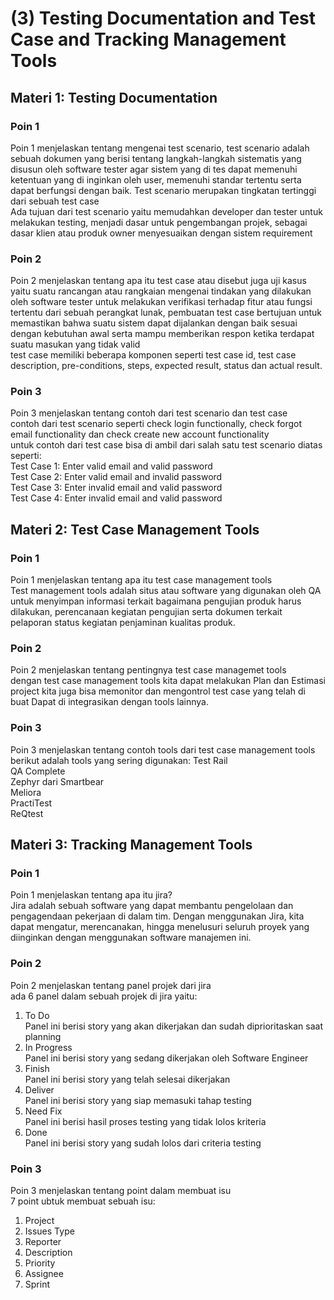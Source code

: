 # (3) Testing Documentation and Test Case and Tracking Management Tools

## Materi 1: Testing Documentation

### Poin 1

Poin 1 menjelaskan  tentang mengenai test scenario, test scenario adalah sebuah dokumen yang berisi tentang langkah-langkah sistematis 
yang disusun oleh software tester agar sistem yang di tes dapat memenuhi ketentuan yang di inginkan oleh user, memenuhi standar tertentu
serta dapat berfungsi dengan baik. Test scenario merupakan tingkatan tertinggi dari sebuah test case <br>
Ada tujuan dari test scenario yaitu memudahkan developer dan tester untuk melakukan testing, menjadi dasar untuk pengembangan projek, 
sebagai dasar klien atau produk owner menyesuaikan dengan sistem requirement

### Poin 2

Poin 2 menjelaskan  tentang apa itu test case atau disebut juga uji kasus yaitu suatu rancangan atau rangkaian mengenai tindakan
yang dilakukan oleh software tester untuk melakukan verifikasi terhadap fitur atau fungsi tertentu dari sebuah perangkat lunak, 
pembuatan test case bertujuan untuk memastikan bahwa suatu sistem dapat dijalankan dengan baik sesuai dengan kebutuhan awal serta
mampu memberikan respon ketika terdapat suatu masukan yang tidak valid <br>
test case memiliki beberapa komponen seperti test case id, test case description, pre-conditions, steps, expected result, status
dan actual result.

### Poin 3

Poin 3 menjelaskan  tentang contoh dari test scenario dan test case <br>
contoh dari test scenario seperti check login functionally, check forgot email functionality dan check create new account functionality <br>
untuk contoh dari test case bisa di ambil dari salah satu test scenario diatas seperti: <br>
Test Case 1: Enter valid email and valid password <br>
Test Case 2: Enter valid email and invalid password<br>
Test Case 3: Enter invalid email and valid password<br>
Test Case 4: Enter invalid email and valid password<br>

## Materi 2: Test Case Management Tools

### Poin 1

Poin 1 menjelaskan tentang apa itu test case management tools <br>
Test management tools adalah situs atau software yang digunakan oleh QA untuk menyimpan informasi terkait bagaimana pengujian 
produk harus dilakukan, perencanaan kegiatan pengujian serta dokumen terkait pelaporan status kegiatan penjaminan kualitas produk.

### Poin 2

Poin 2 menjelaskan tentang pentingnya test case managemet tools <br>
dengan test case management tools kita dapat melakukan Plan dan Estimasi project
kita juga bisa memonitor dan mengontrol test case yang telah di buat
Dapat di integrasikan dengan tools lainnya.

### Poin 3

Poin 3 menjelaskan tentang contoh tools dari test case management tools<br>
berikut adalah tools yang sering digunakan:
Test Rail<br>
QA Complete<br>
Zephyr dari Smartbear<br>
Meliora<br>
PractiTest<br>
ReQtest


## Materi 3: Tracking Management Tools

### Poin 1 

Poin 1 menjelaskan tentang apa itu jira?<br>
Jira adalah sebuah software yang dapat membantu pengelolaan dan pengagendaan pekerjaan di dalam tim. Dengan menggunakan Jira, 
kita dapat mengatur, merencanakan, hingga menelusuri seluruh proyek yang diinginkan dengan menggunakan software manajemen ini.

### Poin 2 

Poin 2 menjelaskan tentang panel projek dari jira <br>
ada 6 panel dalam sebuah projek di jira yaitu:
1. To Do <br>
   Panel ini berisi story yang akan dikerjakan dan sudah diprioritaskan saat planning
2. In Progress<br>
  Panel ini berisi story yang sedang dikerjakan oleh Software Engineer
3. Finish<br>
   Panel ini berisi story yang telah selesai dikerjakan 
4. Deliver<br> 
   Panel ini berisi story yang siap memasuki tahap testing 
5. Need Fix<br>
   Panel ini berisi hasil proses testing yang tidak lolos kriteria
6. Done<br>
   Panel ini berisi story yang sudah lolos dari criteria testing

### Poin 3 

Poin 3 menjelaskan tentang point dalam membuat isu <br>
7 point ubtuk membuat sebuah isu:
1. Project <br>
2. Issues Type <br>
3. Reporter <br>
4. Description <br>
5. Priority <br>
6. Assignee <br>
7. Sprint



